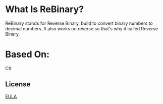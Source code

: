 # What Is ReBinary?
ReBinary stands for Reverse Binary, build to convert binary numbers to decimal numbers. It also works on reverse so that's why it called Reverse Binary.

# Based On:
C#

## License
[EULA](https://daniswastaken.github.io/eula/)
